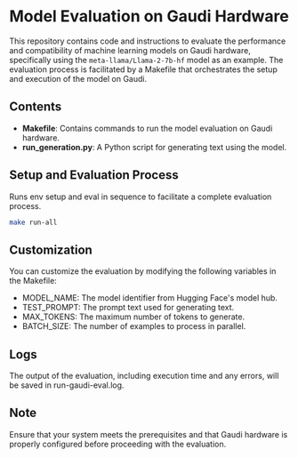 # Model Evaluation on Gaudi Hardware

This repository contains code and instructions to evaluate the performance and compatibility of machine learning models on Gaudi hardware, specifically using the `meta-llama/Llama-2-7b-hf` model as an example. The evaluation process is facilitated by a Makefile that orchestrates the setup and execution of the model on Gaudi.

## Contents

- **Makefile**: Contains commands to run the model evaluation on Gaudi hardware.
- **run_generation.py**: A Python script for generating text using the model.

## Setup and Evaluation Process

Runs env setup and eval in sequence to facilitate a complete evaluation process.

```bash
make run-all
```

## Customization

You can customize the evaluation by modifying the following variables in the Makefile:

- MODEL_NAME: The model identifier from Hugging Face's model hub.
- TEST_PROMPT: The prompt text used for generating text.
- MAX_TOKENS: The maximum number of tokens to generate.
- BATCH_SIZE: The number of examples to process in parallel.

## Logs
The output of the evaluation, including execution time and any errors, will be saved in run-gaudi-eval.log.

## Note
Ensure that your system meets the prerequisites and that Gaudi hardware is properly configured before proceeding with the evaluation.